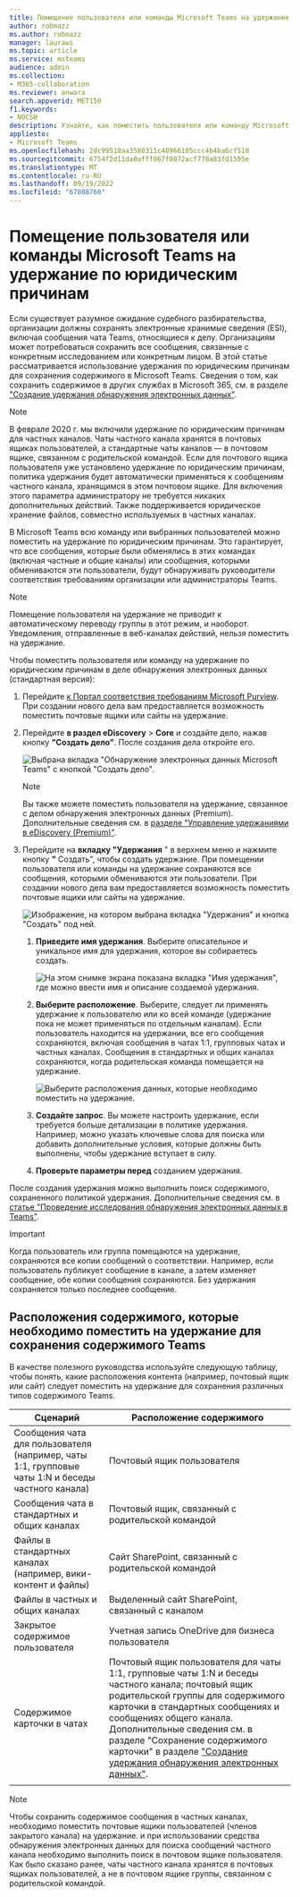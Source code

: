 ```yaml
---
title: Помещение пользователя или команды Microsoft Teams на удержание по юридическим причинам
author: robmazz
ms.author: robmazz
manager: laurawi
ms.topic: article
ms.service: msteams
audience: admin
ms.collection:
- M365-collaboration
ms.reviewer: anwara
search.appverid: MET150
f1.keywords:
- NOCSH
description: Узнайте, как поместить пользователя или команду Microsoft Teams на удержание по юридическим причинам с помощью Портал соответствия требованиям Microsoft Purview и узнать, что требуется для удержания по юридическим причинам на основе требований к данным.
appliesto:
- Microsoft Teams
ms.openlocfilehash: 2dc99518aa3580311c48966105ccc4b4ba6cf518
ms.sourcegitcommit: 6754f2d11da0afff067f0872acf778a83fd1595e
ms.translationtype: MT
ms.contentlocale: ru-RU
ms.lasthandoff: 09/19/2022
ms.locfileid: "67808760"
---
```

# <a name="place-a-microsoft-teams-user-or-team-on-legal-hold"></a>Помещение пользователя или команды Microsoft Teams на удержание по юридическим причинам

Если существует разумное ожидание судебного разбирательства, организации должны сохранять электронные хранимые сведения (ESI), включая сообщения чата Teams, относящиеся к делу. Организациям может потребоваться сохранить все сообщения, связанные с конкретным исследованием или конкретным лицом. В этой статье рассматривается использование удержания по юридическим причинам для сохранения содержимого в Microsoft Teams. Сведения о том, как сохранить содержимое в других службах в Microsoft 365, см. в разделе ["Создание удержания обнаружения электронных данных"](/microsoft-365/compliance/create-ediscovery-holds).

> [!NOTE]
> В феврале 2020 г. мы включили удержание по юридическим причинам для частных каналов. Чаты частного канала хранятся в почтовых ящиках пользователей, а стандартные чаты каналов — в почтовом ящике, связанном с родительской командой. Если для почтового ящика пользователя уже установлено удержание по юридическим причинам, политика удержания будет автоматически применяться к сообщениям частного канала, хранящимся в этом почтовом ящике. Для включения этого параметра администратору не требуется никаких дополнительных действий. Также поддерживается юридическое хранение файлов, совместно используемых в частных каналах.

В Microsoft Teams всю команду или выбранных пользователей можно поместить на удержание по юридическим причинам. Это гарантирует, что все сообщения, которые были обменялись в этих командах (включая частные и общие каналы) или сообщения, которыми обмениваются эти пользователи, будут обнаруживать руководители соответствия требованиям организации или администраторы Teams.

> [!NOTE]
> Помещение пользователя на удержание не приводит к автоматическому переводу группы в этот режим, и наоборот.
> Уведомления, отправленные в веб-каналах действий, нельзя поместить на удержание.

Чтобы поместить пользователя или команду на удержание по юридическим причинам в деле обнаружения электронных данных (стандартная версия):

1. Перейдите [к Портал соответствия требованиям Microsoft Purview](https://compliance.microsoft.com). При создании нового дела вам предоставляется возможность поместить почтовые ящики или сайты на удержание.

2. Перейдите **в раздел eDiscovery** > **Core** и создайте дело, нажав кнопку **"Создать дело"**. После создания дела откройте его.
  
   ![Выбрана вкладка "Обнаружение электронных данных Microsoft Teams" с кнопкой "Создать дело".](media/LegalHold1.png)

   > [!NOTE]
   > Вы также можете поместить пользователя на удержание, связанное с делом обнаружения электронных данных (Premium). Дополнительные сведения см. в [разделе "Управление удержаниями в eDiscovery (Premium)"](/microsoft-365/compliance/managing-holds).

3. Перейдите на **вкладку "Удержания** " в верхнем меню и нажмите кнопку **"** Создать", чтобы создать удержание. При помещении пользователя или команды на удержание сохраняются все сообщения, которыми обмениваются эти пользователи. При создании нового дела вам предоставляется возможность поместить почтовые ящики или сайты на удержание.

   ![Изображение, на котором выбрана вкладка "Удержания" и кнопка "Создать" под ней.](media/LegalHold2.png)

   1. **Приведите имя удержания**. Выберите описательное и уникальное имя для удержания, которое вы собираетесь создать.
  
       ![На этом снимке экрана показана вкладка "Имя удержания", где можно ввести имя и описание создаемой удержания.](media/LegalHold3.png)

   2. **Выберите расположение**. Выберите, следует ли применять удержание к пользователю или ко всей команде (удержание пока не может применяться по отдельным каналам). Если пользователь находится на удержании, все его сообщения сохраняются, включая сообщения в чатах 1:1, групповых чатах и частных каналах. Сообщения в стандартных и общих каналах сохраняются, когда родительская команда помещается на удержание.

      ![Выберите расположения данных, которые необходимо поместить на удержание.](media/LegalHold4.png)

   3. **Создайте запрос**. Вы можете настроить удержание, если требуется больше детализации в политике удержания. Например, можно указать ключевые слова для поиска или добавить дополнительные условия, которые должны быть выполнены, чтобы удержание вступает в силу.

   4. **Проверьте параметры перед** созданием удержания.

После создания удержания можно выполнить поиск содержимого, сохраненного политикой удержания. Дополнительные сведения см. в [статье "Проведение исследования обнаружения электронных данных в Teams"](eDiscovery-investigation.md).

> [!IMPORTANT]
> Когда пользователь или группа помещаются на удержание, сохраняются все копии сообщений о соответствии. Например, если пользователь публикует сообщение в канале, а затем изменяет сообщение, обе копии сообщения сохраняются. Без удержания сохраняется только последнее сообщение.

## <a name="content-locations-to-place-on-hold-to-preserve-teams-content"></a>Расположения содержимого, которые необходимо поместить на удержание для сохранения содержимого Teams

В качестве полезного руководства используйте следующую таблицу, чтобы понять, какие расположения контента (например, почтовый ящик или сайт) следует поместить на удержание для сохранения различных типов содержимого Teams.

|Сценарий  |Расположение содержимого  |
|---------|---------|
|Сообщения чата для пользователя (например, чаты 1:1, групповые чаты 1:N и беседы частного канала)     |Почтовый ящик пользователя         |
|Сообщения чата в стандартных и общих каналах    |Почтовый ящик, связанный с родительской командой         |
|Файлы в стандартных каналах (например, вики-контент и файлы)     |Сайт SharePoint, связанный с родительской командой        |
|Файлы в частных и общих каналах     |Выделенный сайт SharePoint, связанный с каналом
|Закрытое содержимое пользователя     |Учетная запись OneDrive для бизнеса пользователя       |
|Содержимое карточки в чатах|Почтовый ящик пользователя для чаты 1:1, групповые чаты 1:N и беседы частного канала; почтовый ящик родительской группы для содержимого карточки в стандартных сообщениях и сообщениях общего канала. Дополнительные сведения см. в разделе "Сохранение содержимого карточки" в разделе ["Создание удержания обнаружения электронных данных"](/microsoft-365/compliance/create-ediscovery-holds#preserve-card-content).|
|||

> [!NOTE]
> Чтобы сохранить содержимое сообщения в частных каналах, необходимо поместить почтовые ящики пользователей (членов закрытого канала) на удержание. и при использовании средства обнаружения электронных данных для поиска сообщений частного канала необходимо выполнить поиск в почтовом ящике пользователя. Как было сказано ранее, чаты частного канала хранятся в почтовых ящиках пользователей, а не в почтовом ящике группы, связанном с родительской командой.
